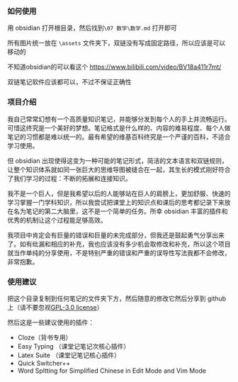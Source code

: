 ### 如何使用

用 obsidian 打开根目录，然后找到`\07 数学\数学.md` 打开即可

所有图片统一放在 `\assets` 文件夹下，双链没有写成固定路径，所以应该是可以移动的

不知道obsidian的可以看这个 https://www.bilibili.com/video/BV18a411r7mt/

双链笔记软件应该都可以，不过不保证正确性

### 项目介绍

我自己常常幻想有一个高质量知识笔记，并能够分发到每个人的手上并流畅运行。可惜这终究是一个美好的梦想。笔记格式是什么样的、内容的难易程度、每个人做笔记的习惯都是难以统一的。最有希望的维基百科终究是一个严谨的百科，不适合学习使用。

但 obsidian 出现使得这变为一种可能的笔记形式，简洁的文本语言和双链规则，让整个知识体系就如同一张巨大的思维导图被缝合在一起，其生长的模式刚好符合了我们学习的过程：不断的拓展和连接知识。

我不是一个巨人，但是我希望以后的人能够站在巨人的肩膀上，更加舒服、快速的学习掌握一门学科知识，所以我尝试把课堂上的知识点和课后的思考都记录下来放在名为笔记的第二大脑里，这不是一个简单的任务。所幸 obsidian 丰富的插件和优秀的机制让这个过程能足够高效。

我项目中肯定会有巨量的错误和巨量的未完成部分，但我还是鼓起勇气分享出来了。如有纰漏和相应的补充，我也应该没有多少机会取修改和补充，所以这个项目就当作单纯的分享使用，不是特别严重的错误和严重的误导性写法我都不会修改，非常抱歉。



### 使用建议

把这个目录复制到任何笔记的文件夹下方，然后随意的修改它然后分享到 github 上（请不要忽视[GPL-3.0 license](https://github.com/Satar07/UESTC_MathNote_PC#GPL-3.0-1-ov-file)）

然后这是一些建议使用的插件：

- Cloze（背书专用）
- Easy Typing （课堂记笔记次核心插件）
- Latex Suite （课堂记笔记核心插件）
- Quick Switcher++
- Word Spltting for Simplified Chinese in Edit Mode and Vim Mode 



